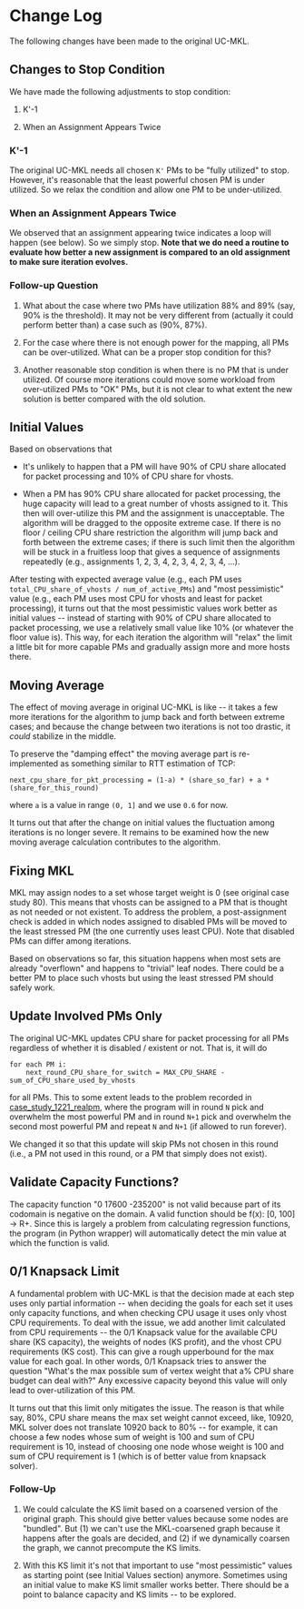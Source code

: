 Change Log
==========

The following changes have been made to the original UC-MKL.

## Changes to Stop Condition

We have made the following adjustments to stop condition:

1. K'-1

2. When an Assignment Appears Twice

### K'-1

The original UC-MKL needs all chosen `K'` PMs to be "fully utilized" to stop.
However, it's reasonable that the least powerful chosen PM is under utilized.
So we relax the condition and allow one PM to be under-utilized.

### When an Assignment Appears Twice

We observed that an assignment appearing twice indicates a loop will happen
(see below). So we simply stop. **Note that we do need a routine to evaluate
how better a new assignment is compared to an old assignment to make sure
iteration evolves.**

### Follow-up Question

1. What about the case where two PMs have utilization 88% and 89% (say, 90% is
the threshold). It may not be very different from (actually it could perform
better than) a case such as (90%, 87%).

2. For the case where there is not enough power for the mapping, all PMs can be
over-utilized. What can be a proper stop condition for this?

3. Another reasonable stop condition is when there is no PM that is under utilized.
Of course more iterations could move some workload from over-utilized PMs to "OK" PMs,
but it is not clear to what extent the new solution is better compared with the old
solution.

## Initial Values

Based on observations that 

 * It's unlikely to happen that a PM will have 90% of CPU share allocated for
   packet processing and 10% of CPU share for vhosts.

 * When a PM has 90% CPU share allocated for packet processing, the huge
   capacity will lead to a great number of vhosts assigned to it. This then
   will over-utilize this PM and the assignment is unacceptable. The algorithm
   will be dragged to the opposite extreme case. If there is no
   floor / ceiling CPU share restriction the algorithm will jump back and forth
   between the extreme cases; if there is such limit then the algorithm will be
   stuck in a fruitless loop that gives a sequence of assignments repeatedly
   (e.g., assignments 1, 2, 3, 4, 2, 3, 4, 2, 3, 4, ...).

After testing with expected average value (e.g., each PM uses
`total_CPU_share_of_vhosts / num_of_active_PMs`) and "most pessimistic" value
(e.g., each PM uses most CPU for vhosts and least for packet processing), it
turns out that the most pessimistic values work better as initial values --
instead of starting with 90% of CPU share allocated to packet processing, we use
a relatively small value like 10% (or whatever the floor value is). This way,
for each iteration the algorithm will "relax" the limit a little bit for more
capable PMs and gradually assign more and more hosts there.

## Moving Average

The effect of moving average in original UC-MKL is like -- it takes a few more iterations for the algorithm to jump back and forth between extreme cases; and 
because the change between two iterations is not too drastic, it _could_
stabilize in the middle.

To preserve the "damping effect" the moving average part is re-implemented as
something similar to RTT estimation of TCP:

```
next_cpu_share_for_pkt_processing = (1-a) * (share_so_far) + a * (share_for_this_round)
```

where `a` is a value in range `(0, 1]` and we use `0.6` for now.

It turns out that after the change on initial values the fluctuation among
iterations is no longer severe. It remains to be examined how the new moving
average calculation contributes to the algorithm.

## Fixing MKL

MKL may assign nodes to a set whose target weight is 0 (see original case study 80). This means that vhosts can be assigned to a PM that is thought as not
needed or not existent. To address the problem, a post-assignment check is added
in which nodes assigned to disabled PMs will be moved to the least stressed PM
(the one currently uses least CPU). Note that disabled PMs can differ among
iterations.

Based on observations so far, this situation happens when most sets are already
"overflown" and happens to "trivial" leaf nodes. There could be a better PM
to place such vhosts but using the least stressed PM should safely work.

## Update Involved PMs Only

The original UC-MKL updates CPU share for packet processing for all PMs 
regardless of whether it is disabled / existent or not. That is, it will
do

```
for each PM i:
    next_round_CPU_share_for_switch = MAX_CPU_SHARE - sum_of_CPU_share_used_by_vhosts
```

for all PMs. This to some extent leads to the problem recorded in [case_study_1221_realpm](case_study_no_moving_avg/case_study_1221_realpm), where
the program will in round `N` pick and overwhelm the most powerful PM and in round `N+1` pick and overwhelm the second most powerful PM and repeat `N` and
`N+1` (if allowed to run forever).

We changed it so that this update will skip PMs not chosen in this round (i.e., a PM not used in this round, or a PM that simply does not exist).

## Validate Capacity Functions?

The capacity function "0 17600 -235200" is not valid because part of its
codomain is negative on the domain. A valid function should be f(x): [0, 100] ->
R+. Since this is largely a problem from calculating regression functions,
the program (in Python wrapper) will automatically detect the min value at which
the function is valid.

## 0/1 Knapsack Limit

A fundamental problem with UC-MKL is that the decision made at each step uses
only partial information -- when deciding the goals for each set it uses only
capacity functions, and when checking CPU usage it uses only vhost CPU
requirements. To deal with the issue, we add another limit calculated from
CPU requirements -- the 0/1 Knapsack value for the available CPU share (KS
capacity), the weights of nodes (KS profit), and the vhost CPU requirements (KS
cost). This can give a rough upperbound for the max value for each goal. In
other words, 0/1 Knapsack tries to answer the question "What's the max possible
sum of vertex weight that a% CPU share budget can deal with?" Any excessive
capacity beyond this value will only lead to over-utilization of this PM.

It turns out that this limit only mitigates the issue. The reason is that while
say, 80%, CPU share means the max set weight cannot exceed, like, 10920, MKL
solver does not translate 10920 back to 80% -- for example, it can choose a few
nodes whose sum of weight is 100 and sum of CPU requirement is 10, instead of
choosing one node whose weight is 100 and sum of CPU requirement is 1 (which is
of better value from knapsack solver).

### Follow-Up

1. We could calculate the KS limit based on a coarsened version of the original
graph. This should give better values because some nodes are "bundled". But
(1) we can't use the MKL-coarsened graph because it happens after the goals are
decided, and (2) if we dynamically coarsen the graph, we cannot precompute the
KS limits.

2. With this KS limit it's not that important to use "most pessimistic" values
as starting point (see Initial Values section) anymore. Sometimes using an
initial value to make KS limit smaller works better. There should be a point
to balance capacity and KS limits -- to be explored.

